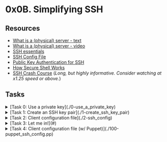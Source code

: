 # 0x0B. Simplifying SSH

## Resources

- [What is a (physical) server - text](https://en.wikipedia.org/wiki/Server_%28computing%29#Hardware_requirement)
- [What is a (physical) server - video](https://www.youtube.com/watch?v=B1ANfsDyjeA)
- [SSH essentials](https://www.digitalocean.com/community/tutorials/ssh-essentials-working-with-ssh-servers-clients-and-keys)
- [SSH Config File](https://www.ssh.com/academy/ssh/config)
- [Public Key Authentication for SSH](https://www.ssh.com/academy/ssh/public-key-authentication)
- [How Secure Shell Works](https://www.youtube.com/watch?v=ORcvSkgdA58)
- [SSH Crash Course](https://www.youtube.com/watch?v=hQWRp-FdTpc) (*Long, but highly informative. Consider watching at x1.25 speed or above.*)

## Tasks

<details>
<summary>[Task 0: Use a private key](./0-use_a_private_key)</summary><br>
![Image](https://i.postimg.cc/yW4gBSpM/image.png)
</details>

<details>
<summary>[Task 1: Create an SSH key pair](./1-create_ssh_key_pair)</summary><br>
![Image](https://i.postimg.cc/pXPbpdbx/image.png)
</details>

<details>
<summary>[Task 2: Client configuration file](./2-ssh_config)</summary><br>
![Image](https://i.postimg.cc/y6brchGV/image.png)
</details>

<details>
<summary>[Task 3: Let me in!](#)</summary><br>
![Image](https://i.postimg.cc/3N2k9F3k/image.png)
</details>

<details>
<summary>[Task 4: Client configuration file (w/ Puppet)](./100-puppet_ssh_config.pp)</summary><br>
![Image](https://i.postimg.cc/ryBvRXzV/image.png)<br>
- Install puppet stdlib module:
  ```
  sudo puppet module install puppetlabs-stdlib
  ```
</details>
